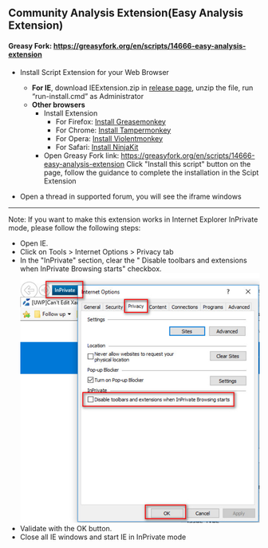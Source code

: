 ## Community Analysis Extension(Easy Analysis Extension)
#### Greasy Fork: https://greasyfork.org/en/scripts/14666-easy-analysis-extension

- Install Script Extension for your Web Browser
  - **For IE**, download IEExtension.zip in <a href="https://github.com/dream-365/easy-analysis/releases/tag/1.0" rel="nofollow">release page</a>, unzip the file, run “run-install.cmd” as Administrator</li>
  - **Other browsers**
    - Install Extension
      - For Firefox: <a href="https://addons.mozilla.org/en-US/firefox/addon/greasemonkey/">Install Greasemonkey</a></li>
      - For Chrome: <a href="https://chrome.google.com/webstore/detail/tampermonkey/dhdgffkkebhmkfjojejmpbldmpobfkfo">Install Tampermonkey</a></li>
      - For Opera: <a href="https://addons.opera.com/en/extensions/details/violent-monkey/" rel="nofollow">Install Violentmonkey</a></li>
      - For Safari: <a href="http://ss-o.net/safari/extension/NinjaKit.safariextz" rel="nofollow">Install NinjaKit</a></li>
    - Open Greasy Fork link: https://greasyfork.org/en/scripts/14666-easy-analysis-extension Click "Install this script" button on the page, follow the guidance to complete the installation in the Scipt Extension

- Open a thread in supported forum, you will see the iframe windows

--------

Note: If you want to make this extension works in Internet Explorer InPrivate mode, please follow the following steps:
- Open IE.
- Click on Tools > Internet Options > Privacy tab
- In the "InPrivate" section, clear the " Disable toolbars and extensions when InPrivate Browsing starts" checkbox.
![alt text][inprivate-bho-setting]
- Validate with the OK button.
- Close all IE windows and start IE in InPrivate mode

[inprivate-bho-setting]: ../img/inprivate-bho-setting.jpg "InPrivate BHO Setting"
